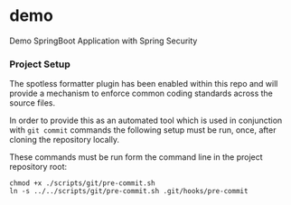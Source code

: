 # demo
Demo SpringBoot Application with Spring Security

### Project Setup
The spotless formatter plugin has been enabled within this repo and will provide a mechanism to enforce common coding standards across the source files.

In order to provide this as an automated tool which is used in conjunction with `git commit` commands the following setup must be run, once, after cloning the repository locally.

These commands must be run form the command line in the project repository root:

```
chmod +x ./scripts/git/pre-commit.sh
ln -s ../../scripts/git/pre-commit.sh .git/hooks/pre-commit
```